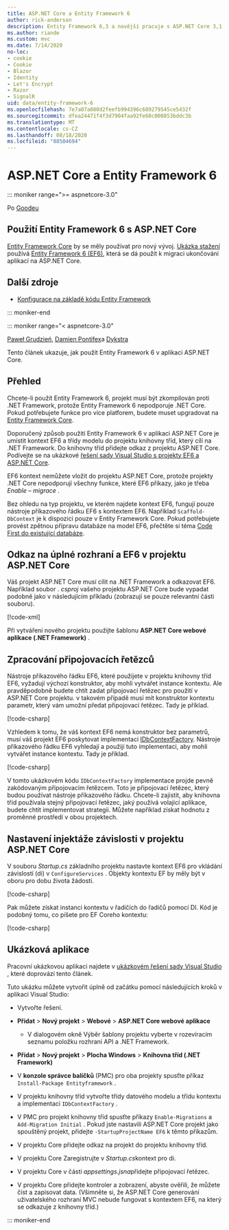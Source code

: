 ```yaml
---
title: ASP.NET Core a Entity Framework 6
author: rick-anderson
description: Entity Framework 6,3 a novější pracuje s ASP.NET Core 3,1 a novějším.
ms.author: riande
ms.custom: mvc
ms.date: 7/14/2020
no-loc:
- cookie
- Cookie
- Blazor
- Identity
- Let's Encrypt
- Razor
- SignalR
uid: data/entity-framework-6
ms.openlocfilehash: 7e7a07a080d2feefb994396c689279545ce5432f
ms.sourcegitcommit: dfea24471f4f3d7904faa92fe60c000853bddc3b
ms.translationtype: MT
ms.contentlocale: cs-CZ
ms.lasthandoff: 08/18/2020
ms.locfileid: "88504694"
---
```

# <a name="aspnet-core-and-entity-framework-6"></a>ASP.NET Core a Entity Framework 6
::: moniker range=">= aspnetcore-3.0"

Po [Goodeu](https://github.com/attrib75)

## <a name="using-entity-framework-6-with-aspnet-core"></a>Použití Entity Framework 6 s ASP.NET Core

[Entity Framework Core](/ef/) by se měly používat pro nový vývoj. [Ukázka stažení](https://github.com/dotnet/AspNetCore.Docs/tree/master/aspnetcore/data/entity-framework-6/3.xsample) používá [Entity Framework 6 (EF6)](/ef/ef6), která se dá použít k migraci ukončování aplikací na ASP.NET Core.

## <a name="additional-resources"></a>Další zdroje

* [Konfigurace na základě kódu Entity Framework](/ef/ef6/fundamentals/configuring/code-based)

::: moniker-end

::: moniker range="< aspnetcore-3.0"

[Paweł Grudzień](https://github.com/pgrudzien12), [Damien Pontifex](https://github.com/DamienPontifex)a [Dykstra](https://github.com/tdykstra)

Tento článek ukazuje, jak použít Entity Framework 6 v aplikaci ASP.NET Core.    

## <a name="overview"></a>Přehled 

Chcete-li použít Entity Framework 6, projekt musí být zkompilován proti .NET Framework, protože Entity Framework 6 nepodporuje .NET Core. Pokud potřebujete funkce pro více platforem, budete muset upgradovat na [Entity Framework Core](/ef/).  

Doporučený způsob použití Entity Framework 6 v aplikaci ASP.NET Core je umístit kontext EF6 a třídy modelu do projektu knihovny tříd, který cílí na .NET Framework. Do knihovny tříd přidejte odkaz z projektu ASP.NET Core. Podívejte se na ukázkové [řešení sady Visual Studio s projekty EF6 a ASP.NET Core](https://github.com/dotnet/AspNetCore.Docs/tree/master/aspnetcore/data/entity-framework-6/sample/).  

EF6 kontext nemůžete vložit do projektu ASP.NET Core, protože projekty .NET Core nepodporují všechny funkce, které EF6 příkazy, jako je třeba *Enable – migrace* .    

Bez ohledu na typ projektu, ve kterém najdete kontext EF6, fungují pouze nástroje příkazového řádku EF6 s kontextem EF6. Například `Scaffold-DbContext` je k dispozici pouze v Entity Framework Core. Pokud potřebujete provést zpětnou přípravu databáze na model EF6, přečtěte si téma [Code First do existující databáze](https://msdn.microsoft.com/jj200620).  

## <a name="reference-full-framework-and-ef6-in-the-aspnet-core-project"></a>Odkaz na úplné rozhraní a EF6 v projektu ASP.NET Core 

Váš projekt ASP.NET Core musí cílit na .NET Framework a odkazovat EF6. Například soubor *. csproj* vašeho projektu ASP.NET Core bude vypadat podobně jako v následujícím příkladu (zobrazují se pouze relevantní části souboru).    

[!code-xml[](entity-framework-6/sample/MVCCore/MVCCore.csproj?range=3-9&highlight=2)]   

Při vytváření nového projektu použijte šablonu **ASP.NET Core webové aplikace (.NET Framework)** .    

## <a name="handle-connection-strings"></a>Zpracování připojovacích řetězců    

Nástroje příkazového řádku EF6, které použijete v projektu knihovny tříd EF6, vyžadují výchozí konstruktor, aby mohli vytvářet instance kontextu. Ale pravděpodobně budete chtít zadat připojovací řetězec pro použití v ASP.NET Core projektu. v takovém případě musí mít konstruktor kontextu parametr, který vám umožní předat připojovací řetězec. Tady je příklad.   

[!code-csharp[](entity-framework-6/sample/EF6/SchoolContext.cs?name=snippet_Constructor)]   

Vzhledem k tomu, že váš kontext EF6 nemá konstruktor bez parametrů, musí váš projekt EF6 poskytovat implementaci [IDbContextFactory](https://msdn.microsoft.com/library/hh506876). Nástroje příkazového řádku EF6 vyhledají a použijí tuto implementaci, aby mohli vytvářet instance kontextu. Tady je příklad.    

[!code-csharp[](entity-framework-6/sample/EF6/SchoolContextFactory.cs?name=snippet_IDbContextFactory)]  

V tomto ukázkovém kódu `IDbContextFactory` implementace projde pevně zakódovaným připojovacím řetězcem. Toto je připojovací řetězec, který budou používat nástroje příkazového řádku. Chcete-li zajistit, aby knihovna tříd používala stejný připojovací řetězec, jaký používá volající aplikace, budete chtít implementovat strategii. Můžete například získat hodnotu z proměnné prostředí v obou projektech.   

## <a name="set-up-dependency-injection-in-the-aspnet-core-project"></a>Nastavení injektáže závislosti v projektu ASP.NET Core  

V souboru *Startup.cs* základního projektu nastavte kontext EF6 pro vkládání závislostí (di) v `ConfigureServices` . Objekty kontextu EF by měly být v oboru pro dobu života žádosti.   

[!code-csharp[](entity-framework-6/sample/MVCCore/Startup.cs?name=snippet_ConfigureServices&highlight=5)]   

Pak můžete získat instanci kontextu v řadičích do řadičů pomocí DI. Kód je podobný tomu, co píšete pro EF Coreho kontextu:    

[!code-csharp[](entity-framework-6/sample/MVCCore/Controllers/StudentsController.cs?name=snippet_ContextInController)]  

## <a name="sample-application"></a>Ukázková aplikace   

Pracovní ukázkovou aplikaci najdete v [ukázkovém řešení sady Visual Studio](https://github.com/dotnet/AspNetCore.Docs/tree/master/aspnetcore/data/entity-framework-6/sample/) , které doprovází tento článek.  

Tuto ukázku můžete vytvořit úplně od začátku pomocí následujících kroků v aplikaci Visual Studio:    

* Vytvořte řešení.    

* **Přidat** > **Nový projekt** > **Webové** > **ASP.NET Core webové aplikace**    
  * V dialogovém okně Výběr šablony projektu vyberte v rozevíracím seznamu položku rozhraní API a .NET Framework. 

* **Přidat** > **Nový projekt** > **Plocha Windows** > **Knihovna tříd (.NET Framework)**  

* V **konzole správce balíčků** (PMC) pro oba projekty spusťte příkaz `Install-Package Entityframework` .    

* V projektu knihovny tříd vytvořte třídy datového modelu a třídu kontextu a implementaci `IDbContextFactory` .    

* V PMC pro projekt knihovny tříd spusťte příkazy `Enable-Migrations` a `Add-Migration Initial` . Pokud jste nastavili ASP.NET Core projekt jako spouštěný projekt, přidejte `-StartupProjectName EF6` k těmto příkazům. 

* V projektu Core přidejte odkaz na projekt do projektu knihovny tříd.    

* V projektu Core Zaregistrujte v *Startup.cs*kontext pro di.    

* V projektu Core v části *appsettings.jsna*přidejte připojovací řetězec.    

* V projektu Core přidejte kontroler a zobrazení, abyste ověřili, že můžete číst a zapisovat data. (Všimněte si, že ASP.NET Core generování uživatelského rozhraní MVC nebude fungovat s kontextem EF6, na který se odkazuje z knihovny tříd.)

::: moniker-end
